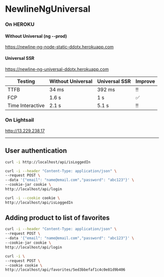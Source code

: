 # NewlineNgUniversal

### On HEROKU

#### Without Universal (ng --prod)
https://newline-ng-node-static-ddotx.herokuapp.com
#### Universal SSR
https://newline-ng-universal-ddotx.herokuapp.com

| Testing | Without Universal | Universal SSR | Improve
|---|---|---|---
| TTFB | 34 ms | 392 ms | :bangbang:
| FCP | 1.6 s | 1 s | :white_check_mark:
| Time Interactive | 2.1 s | 5.1 s | :bangbang:


### On Lightsail
http://13.229.238.17


---


## User authentication

```bash
curl -i http://localhost/api/isLoggedIn

curl -i --header "Content-Type: application/json" \
--request POST \
--data '{"email": "name@email.com","password": "abc123"}' \
--cookie-jar cookie \
http://localhost/api/login

curl -i --cookie cookie \
http://localhost/api/isLoggedIn
```

## Adding product to list of favorites

```bash
curl -i --header "Content-Type: application/json" \
--request POST \
--data '{"email": "name@email.com","password": "abc123"}' \
--cookie-jar cookie \
http://localhost/api/login

curl -i \
--request POST \
--cookie cookie \
http://localhost/api/favorites/5ed3bbefaf1c4c0e81d9b406
```
